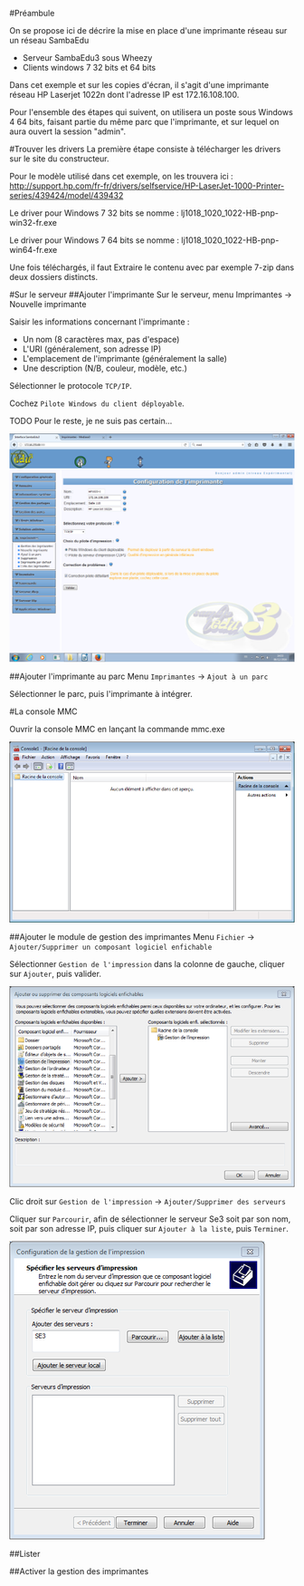 #Préambule

On se propose ici de décrire la mise en place d'une imprimante réseau sur un réseau SambaEdu

* Serveur SambaEdu3 sous Wheezy
* Clients windows 7 32 bits et 64 bits

Dans cet exemple et sur les copies d'écran, il s'agit d'une imprimante réseau HP Laserjet 1022n dont l'adresse IP est 172.16.108.100.

Pour l'ensemble des étapes qui suivent, on utilisera un poste sous Windows 4 64 bits, faisant partie du même parc que l'imprimante, et sur lequel on aura ouvert la session "admin".


#Trouver les drivers
La première étape consiste à télécharger les drivers sur le site du constructeur.

Pour le modèle utilisé dans cet exemple, on les trouvera ici : http://support.hp.com/fr-fr/drivers/selfservice/HP-LaserJet-1000-Printer-series/439424/model/439432

Le driver pour Windows 7 32 bits se nomme : lj1018_1020_1022-HB-pnp-win32-fr.exe

Le driver pour Windows 7 64 bits se nomme :
lj1018_1020_1022-HB-pnp-win64-fr.exe

Une fois téléchargés, il faut
Extraire le contenu avec par exemple 7-zip dans deux dossiers distincts.

#Sur le serveur
##Ajouter l'imprimante
Sur le serveur, menu Imprimantes -> Nouvelle imprimante

Saisir les informations concernant l'imprimante :
* Un nom (8 caractères max, pas d'espace)
* L'URI (généralement, son adresse IP)
* L'emplacement de l'imprimante (généralement la salle)
* Une description (N/B, couleur, modèle, etc.)

Sélectionner le protocole `TCP/IP`.

Cochez `Pilote Windows du client déployable`.

TODO Pour le reste, je ne suis pas certain...

![Ajout d'une imprimante dans l'interface web du Se3](images/imprimantes_se3_ajout.png)

##Ajouter l'imprimante au parc
Menu `Imprimantes` -> `Ajout à un parc`

Sélectionner le parc, puis l'imprimante à intégrer.

#La console MMC

Ouvrir la console MMC en lançant la commande mmc.exe

![](images/imprimantes_console_mmc_vide.png)

##Ajouter le module de gestion des imprimantes
Menu `Fichier` -> `Ajouter/Supprimer un composant logiciel enfichable`

Sélectionner `Gestion de l'impression` dans la colonne de gauche, cliquer sur `Ajouter`, puis valider.

![](images/imprimantes_console_mmc_ajout_module.png)

Clic droit sur `Gestion de l'impression` -> `Ajouter/Supprimer des serveurs`

Cliquer sur `Parcourir`, afin de sélectionner le serveur Se3 soit par son nom, soit par son adresse IP, puis cliquer sur `Ajouter à la liste`, puis `Terminer`.


![](images/imprimantes_console_mmc_ajout_serveur.png)

##Lister 


##Activer la gestion des imprimantes